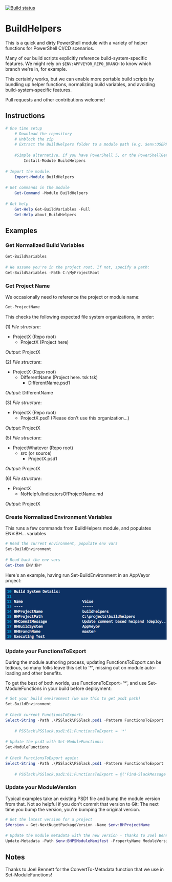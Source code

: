 [![Build status](https://ci.appveyor.com/api/projects/status/joxudd6qrahtr802?svg=true)](https://ci.appveyor.com/project/RamblingCookieMonster/buildhelpers)

BuildHelpers
==============

This is a quick and dirty PowerShell module with a variety of helper functions for PowerShell CI/CD scenarios.

Many of our build scripts explicitly reference build-system-specific features.  We might rely on `$ENV:APPVEYOR_REPO_BRANCH` to know which branch we're in, for example.

This certainly works, but we can enable more portable build scripts by bundling up helper functions, normalizing build variables, and avoiding build-system-specific features.

Pull requests and other contributions welcome!

## Instructions

```powershell
# One time setup
    # Download the repository
    # Unblock the zip
    # Extract the BuildHelpers folder to a module path (e.g. $env:USERPROFILE\Documents\WindowsPowerShell\Modules\)

    #Simple alternative, if you have PowerShell 5, or the PowerShellGet module:
        Install-Module BuildHelpers

# Import the module.
    Import-Module BuildHelpers

# Get commands in the module
    Get-Command -Module BuildHelpers

# Get help
    Get-Help Get-BuildVariables -Full
    Get-Help about_BuildHelpers
```

## Examples

### Get Normalized Build Variables

```powershell
Get-BuildVariables

# We assume you're in the project root. If not, specify a path:
Get-BuildVariables -Path C:\MyProjectRoot
```

### Get Project Name

We occasionally need to reference the project or module name:

```powershell
Get-ProjectName
```

This checks the following expected file system organizations, in order:

(1) *File structure*:

* ProjectX (Repo root)
  * ProjectX (Project here)

*Output*: ProjectX

(2) *File structure*:

* ProjectX (Repo root)
  * DifferentName (Project here. tsk tsk)
    * DifferentName.psd1

*Output*: DifferentName

(3) *File structure*:

* ProjectX (Repo root)
  * ProjectX.psd1 (Please don't use this organization...)

*Output*: ProjectX

(5) *File structure*:

* ProjectWhatever (Repo root)
  * src (or source)
    * ProjectX.psd1

*Output*: ProjectX

(6) *File structure*:

* ProjectX
  * NoHelpfulIndicatorsOfProjectName.md

*Output*: ProjectX

### Create Normalized Environment Variables

This runs a few commands from BuildHelpers module, and populates ENV:BH... variables

```powershell
# Read the current environment, populate env vars
Set-BuildEnvironment

# Read back the env vars
Get-Item ENV:BH*
```

Here's an example, having run Set-BuildEnvironment in an AppVeyor project:

[![AppVeyor Example](/Media/AppVeyor.png)](https://ci.appveyor.com/project/RamblingCookieMonster/psdepend/build/1.0.91)

### Update your FunctionsToExport

During the module authoring process, updating FunctionsToExport can be tedious, so many folks leave this set to '*', missing out on module auto-loading and other benefits.

To get the best of both worlds, use FunctionsToExport='*', and use Set-ModuleFunctions in your build before deployment:

```powershell
# Set your build environment (we use this to get psd1 path)
Set-BuildEnvironment

# Check current FunctionsToExport:
Select-String -Path .\PSSlack\PSSlack.psd1 -Pattern FunctionsToExport

    # PSSlack\PSSlack.psd1:61:FunctionsToExport = '*'

# Update the psd1 with Set-ModuleFunctions:
Set-ModuleFunctions

# Check FunctionsToExport again:
Select-String -Path .\PSSlack\PSSlack.psd1 -Pattern FunctionsToExport

    # PSSlack\PSSlack.psd1:61:FunctionsToExport = @('Find-SlackMessage','Get-PSSlackConfig','Get-SlackChannel','Get-SlackHistory','Get-SlackUser','New-SlackField','New-SlackMessage','New-SlackMessageAttachment','Send-SlackApi','Send-SlackFile','Send-SlackMessage','Set-PSSlackConfig')
```

### Update your ModuleVersion

Typical examples take an existing PSD1 file and bump the module version from that.  Not so helpful if you don't commit that version to Git: The next time you bump the version, you're bumping the original version.

```powershell
# Get the latest version for a project
$Version = Get-NextNugetPackageVersion -Name $env:BHProjectName

# Update the module metadata with the new version - thanks to Joel Bennett for this function!
Update-Metadata -Path $env:BHPSModuleManifest -PropertyName ModuleVersion -Value $Version
```

## Notes

Thanks to Joel Bennett for the ConvertTo-Metadata function that we use in Set-ModuleFunctions!